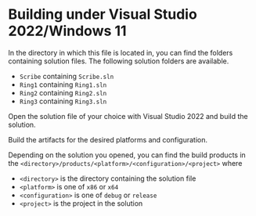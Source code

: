 # Building under Visual Studio 2022/Windows 11
In the directory in which this file is located in,
you can find the folders containing solution files.
The following solution folders are available.
- `Scribe` containing `Scribe.sln`
- `Ring1` containing `Ring1.sln`
- `Ring2` containing `Ring2.sln`
- `Ring3` containing `Ring3.sln`

Open the solution file of your choice with Visual Studio 2022 and build the solution.

Build the artifacts for the desired platforms and configuration.

Depending on the solution you opened, you can find the build products in the `<directory>/products/<platform>/<configuration>/<project>`
where 
- `<directory>` is the directory containing the solution file
- `<platform>` is one of `x86` or `x64`
- `<configuration>` is one of `debug` or `release`
- `<project>` is the project in the solution
